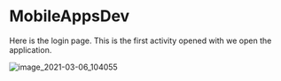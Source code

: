# MobileAppsDev

Here is the login page. This is the first activity opened with we open the application.

![image_2021-03-06_104055](https://user-images.githubusercontent.com/80149866/110202383-6ddf9580-7e68-11eb-9a65-7d457392c799.png)
